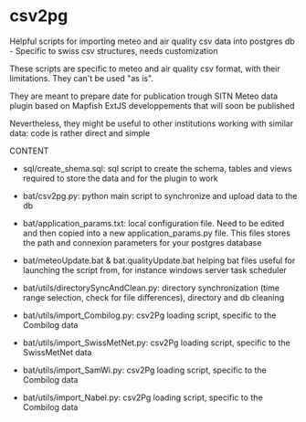 csv2pg
======

Helpful scripts for importing meteo and air quality csv data into postgres db - Specific to swiss csv structures, needs customization


These scripts are specific to meteo and air quality csv format, with their limitations. They can't be used "as is".

They are meant to prepare date for publication trough SITN Meteo data plugin based on Mapfish ExtJS developpements that will soon be published

Nevertheless, they might be useful to other institutions working with similar data: code is rather direct and simple

CONTENT

- sql/create_shema.sql: sql script to create the schema, tables and views required to store the data and for the plugin to work

- bat/csv2pg.py: python main script to synchronize and upload data to the db
- bat/application_params.txt: local configuration file. Need to be edited and then copied into a new application_params.py file. This files stores the path and connexion parameters for your postgres database
- bat/meteoUpdate.bat & bat.qualityUpdate.bat helping bat files useful for launching the script from, for instance windows server task scheduler

- bat/utils/directorySyncAndClean.py: directory synchronization (time range selection, check for file differences), directory and db cleaning
- bat/utils/import_Combilog.py: csv2Pg loading script, specific to the Combilog data
- bat/utils/import_SwissMetNet.py: csv2Pg loading script, specific to the SwissMetNet data
- bat/utils/import_SamWi.py: csv2Pg loading script, specific to the Combilog data
- bat/utils/import_Nabel.py: csv2Pg loading script, specific to the Combilog data